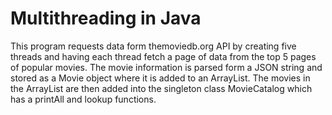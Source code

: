 # Multithreading in Java

This program requests data form themoviedb.org API by creating five threads and having each thread fetch a page of data
from the top 5 pages of popular movies. The movie information is parsed form a JSON string and stored as a Movie object
where it is added to an ArrayList. The movies in the ArrayList are then added into the singleton class MovieCatalog
which has a printAll and lookup functions.
